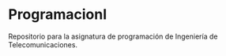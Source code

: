 # ProgramacionI
Repositorio para la asignatura de programación de Ingeniería de Telecomunicaciones.
